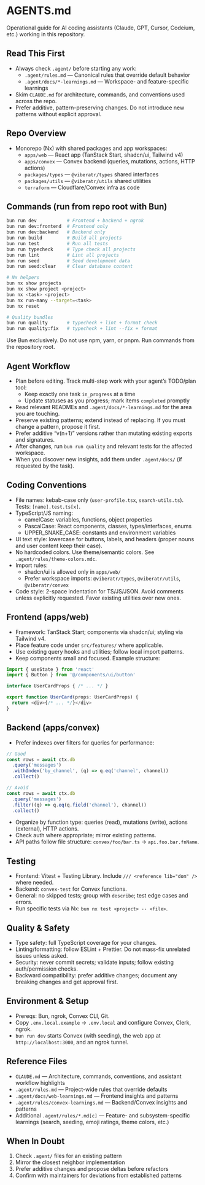 # AGENTS.md

Operational guide for AI coding assistants (Claude, GPT, Cursor, Codeium, etc.) working in this repository.

## Read This First

- Always check `.agent/` before starting any work:
  - `.agent/rules.md` — Canonical rules that override default behavior
  - `.agent/docs/*-learnings.md` — Workspace- and feature-specific learnings
- Skim `CLAUDE.md` for architecture, commands, and conventions used across the repo.
- Prefer additive, pattern-preserving changes. Do not introduce new patterns without explicit approval.

## Repo Overview

- Monorepo (Nx) with shared packages and app workspaces:
  - `apps/web` — React app (TanStack Start, shadcn/ui, Tailwind v4)
  - `apps/convex` — Convex backend (queries, mutations, actions, HTTP actions)
  - `packages/types` — `@viberatr/types` shared interfaces
  - `packages/utils` — `@viberatr/utils` shared utilities
  - `terraform` — Cloudflare/Convex infra as code

## Commands (run from repo root with Bun)

```bash
bun run dev           # Frontend + backend + ngrok
bun run dev:frontend  # Frontend only
bun run dev:backend   # Backend only
bun run build         # Build all projects
bun run test          # Run all tests
bun run typecheck     # Type check all projects
bun run lint          # Lint all projects
bun run seed          # Seed development data
bun run seed:clear    # Clear database content

# Nx helpers
bun nx show projects
bun nx show project <project>
bun nx <task> <project>
bun nx run-many --target=<task>
bun nx reset

# Quality bundles
bun run quality       # typecheck + lint + format check
bun run quality:fix   # typecheck + lint --fix + format
```

Use Bun exclusively. Do not use npm, yarn, or pnpm. Run commands from the repository root.

## Agent Workflow

- Plan before editing. Track multi-step work with your agent’s TODO/plan tool:
  - Keep exactly one task `in_progress` at a time
  - Update statuses as you progress; mark items `completed` promptly
- Read relevant READMEs and `.agent/docs/*-learnings.md` for the area you are touching.
- Preserve existing patterns; extend instead of replacing. If you must change a pattern, propose it first.
- Prefer additive “v(n+1)” versions rather than mutating existing exports and signatures.
- After changes, run `bun run quality` and relevant tests for the affected workspace.
- When you discover new insights, add them under `.agent/docs/` (if requested by the task).

## Coding Conventions

- File names: kebab-case only (`user-profile.tsx`, `search-utils.ts`). Tests: `[name].test.ts[x]`.
- TypeScript/JS naming:
  - camelCase: variables, functions, object properties
  - PascalCase: React components, classes, types/interfaces, enums
  - UPPER_SNAKE_CASE: constants and environment variables
- UI text style: lowercase for buttons, labels, and headers (proper nouns and user content keep their case).
- No hardcoded colors. Use theme/semantic colors. See `.agent/rules/theme-colors.mdc`.
- Import rules:
  - shadcn/ui is allowed only in `apps/web/`
  - Prefer workspace imports: `@viberatr/types`, `@viberatr/utils`, `@viberatr/convex`
- Code style: 2-space indentation for TS/JS/JSON. Avoid comments unless explicitly requested. Favor existing utilities over new ones.

## Frontend (apps/web)

- Framework: TanStack Start; components via shadcn/ui; styling via Tailwind v4.
- Place feature code under `src/features/` where applicable.
- Use existing query hooks and utilities; follow local import patterns.
- Keep components small and focused. Example structure:

```ts
import { useState } from 'react'
import { Button } from '@/components/ui/button'

interface UserCardProps { /* ... */ }

export function UserCard(props: UserCardProps) {
  return <div>{/* ... */}</div>
}
```

## Backend (apps/convex)

- Prefer indexes over filters for queries for performance:

```ts
// Good
const rows = await ctx.db
  .query('messages')
  .withIndex('by_channel', (q) => q.eq('channel', channel))
  .collect()

// Avoid
const rows = await ctx.db
  .query('messages')
  .filter((q) => q.eq(q.field('channel'), channel))
  .collect()
```

- Organize by function type: queries (read), mutations (write), actions (external), HTTP actions.
- Check auth where appropriate; mirror existing patterns.
- API paths follow file structure: `convex/foo/bar.ts` → `api.foo.bar.fnName`.

## Testing

- Frontend: Vitest + Testing Library. Include `/// <reference lib="dom" />` where needed.
- Backend: `convex-test` for Convex functions.
- General: no skipped tests; group with `describe`; test edge cases and errors.
- Run specific tests via Nx: `bun nx test <project> -- <file>`.

## Quality & Safety

- Type safety: full TypeScript coverage for your changes.
- Linting/formatting: follow ESLint + Prettier. Do not mass-fix unrelated issues unless asked.
- Security: never commit secrets; validate inputs; follow existing auth/permission checks.
- Backward compatibility: prefer additive changes; document any breaking changes and get approval first.

## Environment & Setup

- Prereqs: Bun, ngrok, Convex CLI, Git.
- Copy `.env.local.example` → `.env.local` and configure Convex, Clerk, ngrok.
- `bun run dev` starts Convex (with seeding), the web app at `http://localhost:3000`, and an ngrok tunnel.

## Reference Files

- `CLAUDE.md` — Architecture, commands, conventions, and assistant workflow highlights
- `.agent/rules.md` — Project-wide rules that override defaults
- `.agent/docs/web-learnings.md` — Frontend insights and patterns
- `.agent/rules/convex-learnings.md` — Backend/Convex insights and patterns
- Additional `.agent/rules/*.md[c]` — Feature- and subsystem-specific learnings (search, seeding, emoji ratings, theme colors, etc.)

## When In Doubt

1) Check `.agent/` files for an existing pattern
2) Mirror the closest neighbor implementation
3) Prefer additive changes and propose deltas before refactors
4) Confirm with maintainers for deviations from established patterns

